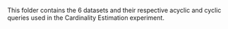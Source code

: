 This folder contains the 6 datasets and their respective acyclic and cyclic queries used in the Cardinality Estimation experiment.
